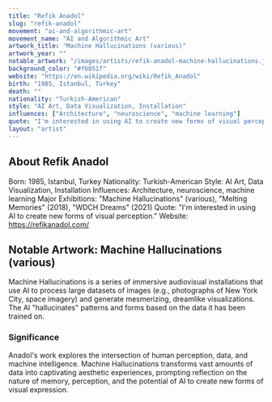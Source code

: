```yaml
---
title: "Refik Anadol"
slug: "refik-anadol"
movement: "ai-and-algorithmic-art"
movement_name: "AI and Algorithmic Art"
artwork_title: "Machine Hallucinations (various)"
artwork_year: ""
notable_artwork: "/images/artists/refik-anadol-machine-hallucinations.jpg"
background_color: "#f6851f"
website: "https://en.wikipedia.org/wiki/Refik_Anadol"
birth: "1985, Istanbul, Turkey"
death: ""
nationality: "Turkish-American"
style: "AI Art, Data Visualization, Installation"
influences: ["Architecture", "neuroscience", "machine learning"]
quote: "I'm interested in using AI to create new forms of visual perception."
layout: "artist"
---
```


## About Refik Anadol

Born: 1985, Istanbul, Turkey Nationality: Turkish-American Style: AI Art, Data Visualization, Installation Influences: Architecture, neuroscience, machine learning Major Exhibitions: "Machine Hallucinations" (various), "Melting Memories" (2018), "WDCH Dreams" (2021) Quote: "I'm interested in using AI to create new forms of visual perception." Website: https://refikanadol.com/

## Notable Artwork: Machine Hallucinations (various)

Machine Hallucinations is a series of immersive audiovisual installations that use AI to process large datasets of images (e.g., photographs of New York City, space imagery) and generate mesmerizing, dreamlike visualizations. The AI "hallucinates" patterns and forms based on the data it has been trained on.

### Significance

Anadol's work explores the intersection of human perception, data, and machine intelligence. Machine Hallucinations transforms vast amounts of data into captivating aesthetic experiences, prompting reflection on the nature of memory, perception, and the potential of AI to create new forms of visual expression.
